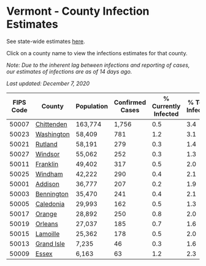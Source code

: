 # Vermont - County Infection Estimates

See state-wide estimates [here](/infections/us-vt).

Click on a county name to view the infections estimates for that county.

*Note: Due to the inherent lag between infections and reporting of cases, our estimates of infections are as of 14 days ago.*

*Last updated: December 7, 2020*

|   FIPS Code |                   County |   Population |   Confirmed Cases |   % Currently Infected |   % Total Infected |
|-------------|--------------------------|--------------|-------------------|------------------------|--------------------|
|       50007 | [Chittenden](chittenden) |      163,774 |             1,756 |                    0.5 |                3.4 |
|       50023 | [Washington](washington) |       58,409 |               781 |                    1.2 |                3.1 |
|       50021 |       [Rutland](rutland) |       58,191 |               279 |                    0.3 |                1.4 |
|       50027 |       [Windsor](windsor) |       55,062 |               252 |                    0.3 |                1.3 |
|       50011 |     [Franklin](franklin) |       49,402 |               317 |                    0.5 |                2.0 |
|       50025 |       [Windham](windham) |       42,222 |               290 |                    0.4 |                2.1 |
|       50001 |       [Addison](addison) |       36,777 |               207 |                    0.2 |                1.9 |
|       50003 | [Bennington](bennington) |       35,470 |               241 |                    0.4 |                2.1 |
|       50005 |   [Caledonia](caledonia) |       29,993 |               162 |                    0.5 |                1.3 |
|       50017 |         [Orange](orange) |       28,892 |               250 |                    0.8 |                2.0 |
|       50019 |       [Orleans](orleans) |       27,037 |               185 |                    0.7 |                1.6 |
|       50015 |     [Lamoille](lamoille) |       25,362 |               178 |                    0.5 |                2.0 |
|       50013 | [Grand Isle](grand-isle) |        7,235 |                46 |                    0.3 |                1.6 |
|       50009 |           [Essex](essex) |        6,163 |                63 |                    1.2 |                2.3 |